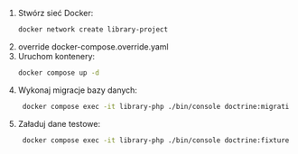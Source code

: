1. Stwórz sieć Docker:
   ```bash
   docker network create library-project
2. override docker-compose.override.yaml
3. Uruchom kontenery:
   ```bash
   docker compose up -d
4. Wykonaj migracje bazy danych:
   ```bash
    docker compose exec -it library-php ./bin/console doctrine:migrations:migrate
5. Załaduj dane testowe:
   ```bash
    docker compose exec -it library-php ./bin/console doctrine:fixtures:load
